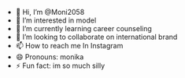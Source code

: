 - 👋 Hi, I’m @Moni2058
- 👀 I’m interested in model
- 🌱 I’m currently learning career counseling 
- 💞️ I’m looking to collaborate on international brand
- 📫 How to reach me In Instagram 
- 😄 Pronouns: monika
- ⚡ Fun fact: im so much silly 

<!---
Moni2058/Moni2058 is a ✨ special ✨ repository because its `README.md` (this file) appears on your GitHub profile.
You can click the Preview link to take a look at your changes.
--->
